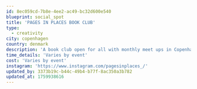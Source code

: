 ```yaml
---
id: 8ec059cd-7b8e-4ee2-ac49-bc32d600e540
blueprint: social_spot
title: 'PAGES IN PLACES BOOK CLUB'
type:
  - creativity
city: copenhagen
country: denmark
description: 'A book club open for all with monthly meet ups in Copenhagen.'
time_details: 'Varies by event'
cost: 'Varies by event'
instagram: 'https://www.instagram.com/pagesinplaces_/'
updated_by: 3373b19c-b44c-49b4-b77f-8ac350a3b782
updated_at: 1759938616
---
```

